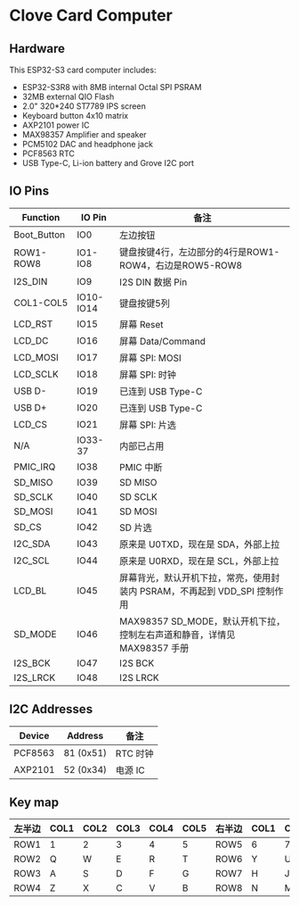 # Clove Card Computer

## Hardware

This ESP32-S3 card computer includes:

* ESP32-S3R8 with 8MB internal Octal SPI PSRAM
* 32MB external QIO Flash
* 2.0" 320*240 ST7789 IPS screen
* Keyboard button 4x10 matrix
* AXP2101 power IC
* MAX98357 Amplifier and speaker
* PCM5102 DAC and headphone jack
* PCF8563 RTC
* USB Type-C, Li-ion battery and Grove I2C port


## IO Pins


| Function | IO Pin | 备注 |
| -- | -- | -- |
| Boot_Button | IO0 | 左边按钮 |
| ROW1-ROW8 | IO1-IO8 | 键盘按键4行，左边部分的4行是ROW1-ROW4，右边是ROW5-ROW8 |
| I2S_DIN | IO9 | I2S DIN 数据 Pin |
| COL1-COL5 | IO10-IO14 | 键盘按键5列 |
| LCD_RST | IO15 | 屏幕 Reset |
| LCD_DC | IO16 | 屏幕 Data/Command |
| LCD_MOSI | IO17 | 屏幕 SPI: MOSI |
| LCD_SCLK | IO18 | 屏幕 SPI: 时钟 |
| USB D- | IO19 | 已连到 USB Type-C |
| USB D+ | IO20 | 已连到 USB Type-C |
| LCD_CS | IO21 | 屏幕 SPI: 片选 |
| N/A | IO33-37 | 内部已占用 |
| PMIC_IRQ | IO38 | PMIC 中断 |
| SD_MISO | IO39 | SD MISO |
| SD_SCLK | IO40 | SD SCLK |
| SD_MOSI | IO41 | SD MOSI |
| SD_CS   | IO42 | SD 片选 |
| I2C_SDA | IO43 | 原来是 U0TXD，现在是 SDA，外部上拉 |
| I2C_SCL | IO44 | 原来是 U0RXD，现在是 SCL，外部上拉 |
| LCD_BL  | IO45 | 屏幕背光，默认开机下拉，常亮，使用封装内 PSRAM，不再起到 VDD_SPI 控制作用 |
| SD_MODE  | IO46 | MAX98357 SD_MODE，默认开机下拉，控制左右声道和静音，详情见 MAX98357 手册 |
| I2S_BCK | IO47 | I2S BCK |
| I2S_LRCK | IO48 | I2S LRCK |

## I2C Addresses


| Device | Address | 备注 |
| -- | -- | -- |
| PCF8563 | 81 (0x51) | RTC 时钟 |
| AXP2101 | 52 (0x34) | 电源 IC |

## Key map
| 左半边 | COL1 | COL2 | COL3 | COL4 | COL5 | 右半边 | COL1 | COL2 | COL3 | COL4 | COL5 |
| --  |  --  |  --  |  --  |  --  |  --  | -- |  --  |  --  |  --  |  --  |  --  |
| ROW1 | 1 | 2 | 3 | 4 | 5 | ROW5 | 6 | 7 | 8 | 9 | 0 |
| ROW2 | Q | W | E | R | T | ROW6 | Y | U | I | O | P |
| ROW3 | A | S | D | F | G | ROW7 | H | J | K | L | UP |
| ROW4 | Z | X | C | V | B | ROW8 | N | M | LEFT | DOWN | RIGHT |
